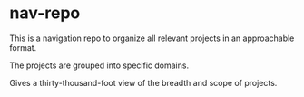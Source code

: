 # nav-repo

This is a navigation repo to organize all relevant projects in an approachable format.

The projects are grouped into specific domains.

Gives a thirty-thousand-foot view of the breadth and scope of projects. 

